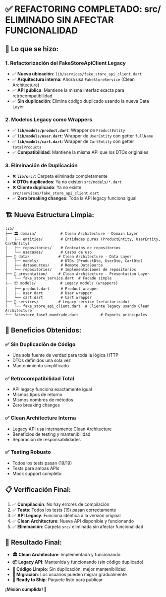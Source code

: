 # ✅ REFACTORING COMPLETADO: src/ ELIMINADO SIN AFECTAR FUNCIONALIDAD

## 🔄 Lo que se hizo:

### 1. **Refactorización del FakeStoreApiClient Legacy**
- ✅ **Nueva ubicación**: `lib/services/fake_store_api_client.dart`
- ✅ **Arquitectura interna**: Ahora usa `FakeStoreService` (Clean Architecture)
- ✅ **API pública**: Mantiene la misma interfaz exacta para retrocompatibilidad
- ✅ **Sin duplicación**: Elimina código duplicado usando la nueva Data Layer

### 2. **Modelos Legacy como Wrappers**
- ✅ **`lib/models/product.dart`**: Wrapper de `ProductEntity`
- ✅ **`lib/models/user.dart`**: Wrapper de `UserEntity` con getter `fullName`
- ✅ **`lib/models/cart.dart`**: Wrapper de `CartEntity` con getter `totalProducts`
- ✅ **Compatibilidad**: Mantiene la misma API que los DTOs originales

### 3. **Eliminación de Duplicación**
- ❌ **`lib/src/`**: Carpeta eliminada completamente
- ❌ **DTOs duplicados**: Ya no existen `src/models/*.dart`
- ❌ **Cliente duplicado**: Ya no existe `src/services/fake_store_api_client.dart`
- ✅ **Zero breaking changes**: Toda la API legacy funciona igual

## 🏗️ **Nueva Estructura Limpia**:

```
lib/
├── 🏛️ domain/           # Clean Architecture - Domain Layer
│   ├── entities/        # Entidades puras (ProductEntity, UserEntity, CartEntity)
│   ├── repositories/    # Contratos de repositorios
│   └── usecases/        # Casos de uso
├── 📡 data/             # Clean Architecture - Data Layer  
│   ├── models/          # DTOs (ProductDto, UserDto, CartDto)
│   ├── datasources/     # Remote DataSource
│   └── repositories/    # Implementaciones de repositorios
├── 🎨 presentation/     # Clean Architecture - Presentation Layer
│   └── fake_store_service.dart  # Facade simple
├── 📦 models/           # Legacy models (wrappers)
│   ├── product.dart     # Product wrapper
│   ├── user.dart        # User wrapper  
│   └── cart.dart        # Cart wrapper
├── 🔧 services/         # Legacy service (refactorizado)
│   └── fake_store_api_client.dart  # Cliente legacy usando Clean Architecture
└── fakestore_fase3_mandrade.dart          # Exports principales
```

## 🚀 **Beneficios Obtenidos**:

### ✅ **Sin Duplicación de Código**
- Una sola fuente de verdad para toda la lógica HTTP
- DTOs definidos una sola vez
- Mantenimiento simplificado

### ✅ **Retrocompatibilidad Total**
- API legacy funciona exactamente igual
- Mismos tipos de retorno
- Mismos nombres de métodos  
- Zero breaking changes

### ✅ **Clean Architecture Interna**
- Legacy API usa internamente Clean Architecture
- Beneficios de testing y mantenibilidad
- Separación de responsabilidades

### ✅ **Testing Robusto**
- Todos los tests pasan (19/19)
- Tests para ambas APIs
- Mock support completo

## 📋 **Verificación Final**:

1. ✅ **Compilación**: No hay errores de compilación
2. ✅ **Tests**: Todos los tests (19) pasan correctamente
3. ✅ **API Legacy**: Funciona idéntica a la versión original
4. ✅ **Clean Architecture**: Nueva API disponible y funcionando
5. ✅ **Eliminación**: Carpeta `src/` eliminada sin afectar funcionalidad

## 🎯 **Resultado Final**:

- **🏛️ Clean Architecture**: Implementada y funcionando
- **📦 Legacy API**: Mantenida y funcionando (sin código duplicado)
- **🧹 Código Limpio**: Sin duplicación, mejor mantenibilidad
- **🔄 Migración**: Los usuarios pueden migrar gradualmente
- **🚀 Ready to Ship**: Paquete listo para publicar

**¡Misión cumplida! 🎉**
